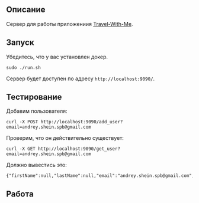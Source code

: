 ## Описание 
Сервер для работы приложениия [Travel-With-Me](https://github.com/MariaChizhova/Travel-With-Me).

## Запуск
Убедитесь, что у вас установлен докер.
```
sudo ./run.sh
```

Сервер будет доступен по адресу `http://localhost:9090/`.

## Тестирование
Добавим пользователя:
```
curl -X POST http://localhost:9090/add_user?email=andrey.shein.spb@gmail.com
```

Проверим, что он действительно существует:
```
curl -X GET http://localhost:9090/get_user?email=andrey.shein.spb@gmail.com
```

Должно вывестись это: 
```
{"firstName":null,"lastName":null,"email":"andrey.shein.spb@gmail.com","avatar":null}
```

## Работа 
